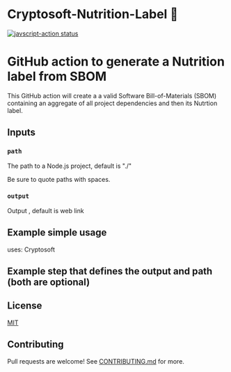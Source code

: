 # Cryptosoft-Nutrition-Label 🚀

<a href="https://github.com/github-developer/javascript-action/actions"><img alt="javscript-action status" src="https://github.com/github-developer/javascript-action/actions/workflows/test.yml/badge.svg"></a>



# GitHub action to generate a Nutrition label from SBOM

This GitHub action will create a a valid Software Bill-of-Materials (SBOM) containing an aggregate of all project dependencies and then its Nutrtion label.


## Inputs

### `path`

The path to a Node.js project, default is "./"

Be sure to quote paths with spaces.

### `output`

Output , default is web link

## Example simple usage


uses: Cryptosoft

## Example step that defines the output and path (both are optional)







## License

[MIT](LICENSE.md)

## Contributing

Pull requests are welcome! See [CONTRIBUTING.md](CONTRIBUTING.md) for more.
